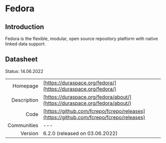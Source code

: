# Fedora

## Introduction
Fedora is the flexible, modular, open source repository platform with native linked data support.

## Datasheet

Status: 14.06.2022

|              |                                                                             |
| ------------:| :-------------------------------------------------------------------------- |
| Homepage     | [https://duraspace.org/fedora/](https://duraspace.org/fedora/)                          | 
| Description  | [https://duraspace.org/fedora/about/](https://duraspace.org/fedora/about/)  | 
| Code         | [https://github.com/fcrepo/fcrepo/releases](https://github.com/fcrepo/fcrepo/releases)                            | 
| Communities  | ---                                                                         |
| Version      | 6.2.0  (released on 03.06.2022)                                             |
